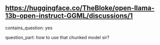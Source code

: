 ## https://huggingface.co/TheBloke/open-llama-13b-open-instruct-GGML/discussions/1

contains_question: yes

question_part: how to use that chunked model sir?